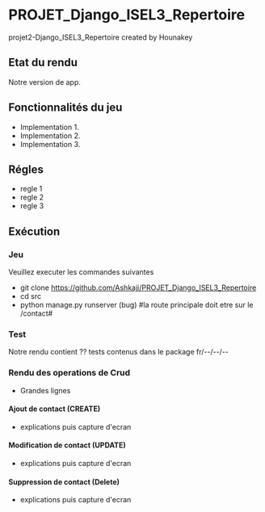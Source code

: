 # PROJET_Django_ISEL3_Repertoire
projet2-Django_ISEL3_Repertoire created by Hounakey

## Etat du rendu
Notre version de app.

## Fonctionnalités du jeu
* Implementation 1.
* Implementation 2.
* Implementation 3.
## Régles
* regle 1
* regle 2
* regle 3
## Exécution
### Jeu
Veuillez executer les commandes suivantes
* git clone https://github.com/Ashkaji/PROJET_Django_ISEL3_Repertoire
* cd src
* python manage.py runserver (bug) #la route principale
doit etre sur le /contact#

### Test
Notre rendu contient ??  tests contenus dans le package fr/--/--/--

### Rendu des operations de Crud
* Grandes lignes
#### Ajout de contact (CREATE)
* explications puis capture d'ecran

#### Modification de contact (UPDATE)
* explications puis capture d'ecran

#### Suppression de contact (Delete)
* explications puis capture d'ecran